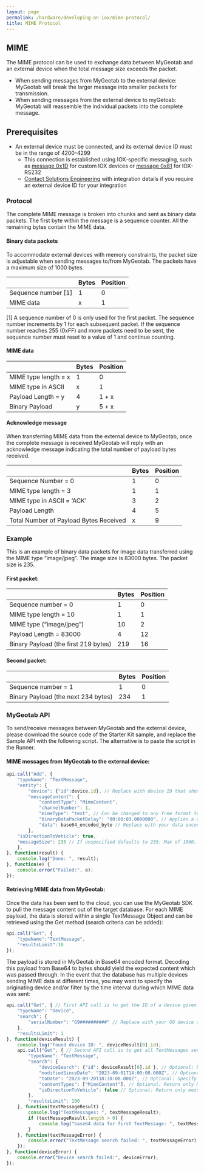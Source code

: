 ```yaml
---
layout: page
permalink: /hardware/developing-an-iox/mime-protocol/
title: MIME Protocol
---
```


## MIME
The MIME protocol can be used to exchange data between MyGeotab and an external device when the total message size exceeds the packet.
* When sending messages from MyGeotab to the external device: MyGeotab will break the larger message into smaller packets for transmission.
* When sending messages from the external device to myGetoab: MyGeotab will reassemble the individual packets into the complete message.

## Prerequisites
* An external device must be connected, and its external device ID must be in the range of 4200-4299
  * This connection is established using IOX-specific messaging, such as [message 0x1D](/hardware/developing-an-iox/messaging-protocol/#iox-single-frame-log-data-0x1d) for custom IOX devices or [message 0x81](/hardware/addon-protocols/rs232-usb/#msg-type-0x81-handshake-confirmation) for IOX-RS232
  * [Contact Solutions Engineering](/hardware/addon-protocols/rs232-usb/#contact-solutions-engineering) with integration details if you require an external device ID for your integration

### Protocol
The complete MIME message is broken into chunks and sent as binary data packets. The first byte within the message is a sequence counter. All the remaining bytes contain the MIME data.

#### Binary data packets
To accommodate external devices with memory constraints, the packet size is adjustable when sending messages to/from MyGeotab. The packets have a maximum size of 1000 bytes.
 
|   | Bytes | Position |
| --- | --- | --- |
| Sequence number [1] | 1 | 0 |
| MIME data | x |  1 |

[1] A sequence number of 0 is only used for the first packet. The sequence number increments by 1 for each subsequent packet. If the sequence number reaches 255 (0xFF) and more packets need to be sent, the sequence number must reset to a value of 1 and continue counting.

#### MIME data
 
|   | Bytes | Position |
| --- | --- | --- |
| MIME type length = x | 1 |  0 |
| MIME type in ASCII | x | 1 |
| Payload Length = y | 4 | 1 + x |
| Binary Payload| y | 5 + x |


#### Acknowledge message
When transferring MIME data from the external device to MyGeotab, once the complete message is received MyGeotab will reply with an acknowledge message indicating the total number of payload bytes received.
 
|   | Bytes | Position |
| --- | --- | --- |
| Sequence Number = 0 | 1 | 0 |
| MIME type length = 3 | 1 | 1 |
| MIME type in ASCII = ‘ACK’ | 3 | 2 |
| Payload Length | 4 | 5 |
| Total Number of Payload Bytes Received | x |  9 |

### Example
This is an example of binary data packets for image data transferred using the MIME type “image/jpeg”. The image size is 83000 bytes. The packet size is 235.

#### First packet:
 
|   | Bytes | Position |
| --- | --- | --- |
| Sequence number = 0 | 1 | 0 |
| MIME type length = 10 | 1 | 1 |
| MIME type (“image/jpeg”) | 10 | 2 |
| Payload Length = 83000 | 4 | 12 |
| Binary Payload (the first 219 bytes) |  219 | 16 |

#### Second packet:
 
|   | Bytes | Position |
| --- | --- | --- |
| Sequence number = 1 | 1 | 0 |
| Binary Payload (the next 234 bytes) | 234 | 1 |


### MyGeotab API
To send/receive messages between MyGeotab and the external device, please download the source code of the Starter Kit sample, and replace the Sample API with the following script. The alternative is to paste the script in the Runner. 

#### MIME messages from MyGeotab to the external device:
```javascript
api.call("Add", {
    "typeName": "TextMessage",
    "entity": {
        "device": {"id":device.id}, // Replace with device ID that should receive the data
        "messageContent": {
            "contentType": "MimeContent",
            "channelNumber": 1,
            "mimeType": "text", // Can be changed to any free format text value
            "binaryDataPacketDelay": "00:00:03.0000000", // Applies a configurable delay of up to 5 seconds in between each sequenced message of a multimessage MIME payload
            "data": base64_encoded_byte // Replace with your data encoded in base64
        },
    "isDirectionToVehicle": true,
    "messageSize": 235 // If unspecified defaults to 235. Max of 1000.
    },
}, function(result) {
    console.log("Done: ", result);
}, function(e) {
    console.error("Failed:", e);
});
```

#### Retrieving MIME data from MyGeotab:
Once the data has been sent to the cloud, you can use the MyGeotab SDK to pull the message content out of the target database. For each MIME payload, the data is stored within a single TextMessage Object and can be retrieved using the Get method (search criteria can be added):
```javascript
api.call("Get", {
    "typeName":"TextMessage",
    "resultsLimit":10
});
```

The payload is stored in MyGeotab in Base64 encoded format. Decoding this payload from Base64 to bytes should yield the expected content which was passed through. In the event that the database has multiple devices sending MIME data at different times, you may want to specify the originating device and/or filter by the time interval during which MIME data was sent:
```javascript
api.call("Get", { // First API call is to get the ID of a device given its serial number
    "typeName": "Device",
    "search": {
        "serialNumber": "G9##########" // Replace with your GO device serial number
    },
    "resultsLimit": 1
}, function(deviceResult) {
    console.log("Found device ID: ", deviceResult[0].id);
    api.call("Get", { // Second API call is to get all TextMessages sent to/from this device
        "typeName": "TextMessage",
        "search": {
            "deviceSearch": {"id": deviceResult[0].id }, // Optional: Return only TextMessages sent to/from this device
            "modifiedSinceDate": "2023-09-01T14:00:00.000Z", // Optional: Specify the minimum datetime for messages
            "toDate": "2023-09-20T18:30:00.000Z", // Optional: Specify the maximum datetime for messages
            "contentTypes": ["MimeContent"], // Optional: Return only MimeContent
            "isDirectionToVehicle": false // Optional: Return only messages sent from MyGeotab to IOX (true) or from IOX to MyGeotab (false)
        },
        "resultsLimit": 100
    }, function(textMessageResult) {
        console.log("TextMessages: ", textMessageResult);
        if (textMessageResult.length > 0) {
            console.log("base64 data for first TextMessage: ", textMessageResult[0].messageContent.data);
        }
    }, function(textMessageError) {
        console.error("TextMessage search failed: ", textMessageError);
    });
}, function(deviceError) {
    console.error("Device search failed:", deviceError);
});
```